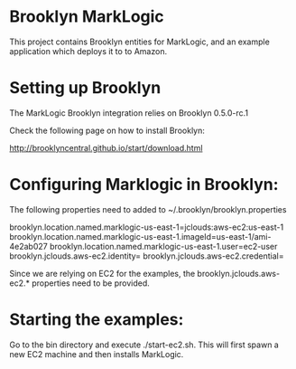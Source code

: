Brooklyn MarkLogic
==================

This project contains Brooklyn entities for MarkLogic, and an example application which deploys it to to Amazon.

Setting up Brooklyn
==================

The MarkLogic Brooklyn integration relies on Brooklyn 0.5.0-rc.1

Check the following page on how to install Brooklyn:

http://brooklyncentral.github.io/start/download.html


Configuring Marklogic in Brooklyn:
==================

The following properties need to added to ~/.brooklyn/brooklyn.properties

brooklyn.location.named.marklogic-us-east-1=jclouds:aws-ec2:us-east-1
brooklyn.location.named.marklogic-us-east-1.imageId=us-east-1/ami-4e2ab027
brooklyn.location.named.marklogic-us-east-1.user=ec2-user
brooklyn.jclouds.aws-ec2.identity=<your amazon identity>
brooklyn.jclouds.aws-ec2.credential=<your amazon credentials>

Since we are relying on EC2 for the examples, the brooklyn.jclouds.aws-ec2.* properties need to be provided.

Starting the examples:
==================

Go to the bin directory and execute ./start-ec2.sh. This will first spawn a new EC2 machine and then installs MarkLogic.